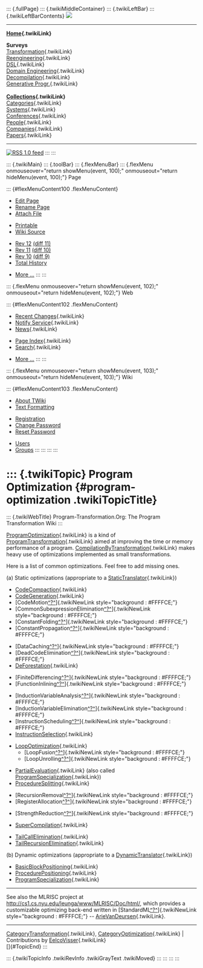 ::: {.fullPage}
::: {.twikiMiddleContainer}
::: {.twikiLeftBar}
::: {.twikiLeftBarContents}
![](../pub/transformation.gif)

------------------------------------------------------------------------

**[Home](WebHome){.twikiLink}**

**Surveys**\
[Transformation](ProgramTransformation){.twikiLink}\
[Reengineering](ReengineeringWiki){.twikiLink}\
[DSL](DomainSpecificLanguages){.twikiLink}\
[Domain Engineering](DomainEngineering){.twikiLink}\
[Decompilation](DeCompilation){.twikiLink}\
[Generative Progr.](GenerativeProgrammingWiki){.twikiLink}\
\
**[Collections](CategoryCollection){.twikiLink}**\
[Categories](CategoryCategory){.twikiLink}\
[Systems](TransformationSystems){.twikiLink}\
[Conferences](TransformationConferences){.twikiLink}\
[People](TransformationPeople){.twikiLink}\
[Companies](TransformationCompanies){.twikiLink}\
[Papers](CategoryPaper){.twikiLink}

------------------------------------------------------------------------

[![](../pub/rss.gif "RSS 1.0 feed")](WebRss@skin=rss)
:::
:::

::: {.twikiMain}
::: {.toolBar}
::: {.flexMenuBar}
::: {.flexMenu onmouseover="return showMenu(event, 100);" onmouseout="return hideMenu(event, 100);"}
Page

::: {#flexMenuContent100 .flexMenuContent}
-   [Edit
    Page](http://www.program-transformation.org/edit/Transform/ProgramOptimization?t=1536825466)
-   [Rename
    Page](http://www.program-transformation.org/rename/Transform/ProgramOptimization)
-   [Attach
    File](http://www.program-transformation.org/attach/Transform/ProgramOptimization)

<!-- -->

-   [Printable](http://www.program-transformation.org/view/Transform/ProgramOptimization?skin=print.pattern)
-   [Wiki
    Source](http://www.program-transformation.org/view/Transform/ProgramOptimization?skin=text&raw=on&contenttype=text/plain)

<!-- -->

-   [Rev
    12](http://www.program-transformation.org/view/Transform/ProgramOptimization?rev=1.12)
    [(diff 11)](http://www.program-transformation.org/rdiff/Transform/ProgramOptimization?rev1=1.12&rev2=1.11)
-   [Rev
    11](http://www.program-transformation.org/view/Transform/ProgramOptimization?rev=1.11)
    [(diff 10)](http://www.program-transformation.org/rdiff/Transform/ProgramOptimization?rev1=1.11&rev2=1.10)
-   [Rev
    10](http://www.program-transformation.org/view/Transform/ProgramOptimization?rev=1.10)
    [(diff 9)](http://www.program-transformation.org/rdiff/Transform/ProgramOptimization?rev1=1.10&rev2=1.9)
-   [Total
    History](http://www.program-transformation.org/rdiff/Transform/ProgramOptimization)

<!-- -->

-   [More
    \...](http://www.program-transformation.org/oops/Transform/ProgramOptimization?template=oopsmore&param1=1.12&param2=1.12)
:::
:::

::: {.flexMenu onmouseover="return showMenu(event, 102);" onmouseout="return hideMenu(event, 102);"}
Web

::: {#flexMenuContent102 .flexMenuContent}
-   [Recent Changes](WebChanges){.twikiLink}
-   [Notify Service](WebNotify){.twikiLink}
-   [News](WebNews){.twikiLink}

<!-- -->

-   [Page Index](WebIndex){.twikiLink}
-   [Search](WebSearch){.twikiLink}

<!-- -->

-   [More
    \...](http://www.program-transformation.org/oops/Transform/ProgramOptimization?template=oopsmore&param1=1.12&param2=1.12)
:::
:::

::: {.flexMenu onmouseover="return showMenu(event, 103);" onmouseout="return hideMenu(event, 103);"}
Wiki

::: {#flexMenuContent103 .flexMenuContent}
-   [About
    TWiki](http://www.program-transformation.org/view/TWiki/WebHome)
-   [Text
    Formatting](http://www.program-transformation.org/view/TWiki/TextFormattingRules)

<!-- -->

-   [Registration](http://www.program-transformation.org/view/TWiki/TWikiRegistration)
-   [Change
    Password](http://www.program-transformation.org/view/TWiki/ChangePassword)
-   [Reset
    Password](http://www.program-transformation.org/view/TWiki/ResetPassword)

<!-- -->

-   [Users](http://www.program-transformation.org/view/Main/TWikiUsers)
-   [Groups](http://www.program-transformation.org/view/Main/TWikiGroups)
:::
:::
:::
:::

::: {.twikiTopic}
Program Optimization {#program-optimization .twikiTopicTitle}
====================

::: {.twikiWebTitle}
Program-Transformation.Org: The Program Transformation Wiki
:::

[ProgramOptimization](ProgramOptimization){.twikiLink} is a kind of
[ProgramTransformation](ProgramTransformation){.twikiLink} aimed at
improving the time or memory performance of a program.
[CompilationByTransformation](CompilationByTransformation){.twikiLink}
makes heavy use of optimizations implemented as small transformations.

Here is a list of common optimizations. Feel free to add missing ones.

\(a) Static optimizations (appropriate to a
[StaticTranslator](StaticTranslator){.twikiLink})

-   [CodeCompaction](CodeCompaction){.twikiLink}
-   [CodeGeneration](CodeGeneration){.twikiLink}
-   [CodeMotion[^?^](http://www.program-transformation.org/edit/Transform/CodeMotion?topicparent=Transform.ProgramOptimization)]{.twikiNewLink
    style="background : #FFFFCE;"}
-   [CommonSubexpressionElimination[^?^](http://www.program-transformation.org/edit/Transform/CommonSubexpressionElimination?topicparent=Transform.ProgramOptimization)]{.twikiNewLink
    style="background : #FFFFCE;"}
-   [ConstantFolding[^?^](http://www.program-transformation.org/edit/Transform/ConstantFolding?topicparent=Transform.ProgramOptimization)]{.twikiNewLink
    style="background : #FFFFCE;"}
-   [ConstantPropagation[^?^](http://www.program-transformation.org/edit/Transform/ConstantPropagation?topicparent=Transform.ProgramOptimization)]{.twikiNewLink
    style="background : #FFFFCE;"}

<!-- -->

-   [DataCaching[^?^](http://www.program-transformation.org/edit/Transform/DataCaching?topicparent=Transform.ProgramOptimization)]{.twikiNewLink
    style="background : #FFFFCE;"}
-   [DeadCodeElimination[^?^](http://www.program-transformation.org/edit/Transform/DeadCodeElimination?topicparent=Transform.ProgramOptimization)]{.twikiNewLink
    style="background : #FFFFCE;"}
-   [DeForestation](DeForestation){.twikiLink}

<!-- -->

-   [FiniteDifferencing[^?^](http://www.program-transformation.org/edit/Transform/FiniteDifferencing?topicparent=Transform.ProgramOptimization)]{.twikiNewLink
    style="background : #FFFFCE;"}
-   [FunctionInlining[^?^](http://www.program-transformation.org/edit/Transform/FunctionInlining?topicparent=Transform.ProgramOptimization)]{.twikiNewLink
    style="background : #FFFFCE;"}

<!-- -->

-   [InductionVariableAnalysis[^?^](http://www.program-transformation.org/edit/Transform/InductionVariableAnalysis?topicparent=Transform.ProgramOptimization)]{.twikiNewLink
    style="background : #FFFFCE;"}
-   [InductionVariableElimination[^?^](http://www.program-transformation.org/edit/Transform/InductionVariableElimination?topicparent=Transform.ProgramOptimization)]{.twikiNewLink
    style="background : #FFFFCE;"}
-   [InstructionScheduling[^?^](http://www.program-transformation.org/edit/Transform/InstructionScheduling?topicparent=Transform.ProgramOptimization)]{.twikiNewLink
    style="background : #FFFFCE;"}
-   [InstructionSelection](InstructionSelection){.twikiLink}

<!-- -->

-   [LoopOptimization](LoopOptimization){.twikiLink}
    -   [LoopFusion[^?^](http://www.program-transformation.org/edit/Transform/LoopFusion?topicparent=Transform.ProgramOptimization)]{.twikiNewLink
        style="background : #FFFFCE;"}
    -   [LoopUnrolling[^?^](http://www.program-transformation.org/edit/Transform/LoopUnrolling?topicparent=Transform.ProgramOptimization)]{.twikiNewLink
        style="background : #FFFFCE;"}

<!-- -->

-   [PartialEvaluation](PartialEvaluation){.twikiLink} (also called
    [ProgramSpecialization](ProgramSpecialization){.twikiLink})
-   [ProcedureSplitting](ProcedureSplitting){.twikiLink}

<!-- -->

-   [RecursionRemoval[^?^](http://www.program-transformation.org/edit/Transform/RecursionRemoval?topicparent=Transform.ProgramOptimization)]{.twikiNewLink
    style="background : #FFFFCE;"}
-   [RegisterAllocation[^?^](http://www.program-transformation.org/edit/Transform/RegisterAllocation?topicparent=Transform.ProgramOptimization)]{.twikiNewLink
    style="background : #FFFFCE;"}

<!-- -->

-   [StrengthReduction[^?^](http://www.program-transformation.org/edit/Transform/StrengthReduction?topicparent=Transform.ProgramOptimization)]{.twikiNewLink
    style="background : #FFFFCE;"}

<!-- -->

-   [SuperCompilation](SuperCompilation){.twikiLink}

<!-- -->

-   [TailCallElimination](TailCallElimination){.twikiLink}
-   [TailRecursionElimination](TailRecursionElimination){.twikiLink}

\(b) Dynamic optimizations (appropriate to a
[DynamicTranslator](DynamicTranslator){.twikiLink})

-   [BasicBlockPositioning](BasicBlockPositioning){.twikiLink}
-   [ProcedurePositioning](ProcedurePositioning){.twikiLink}
-   [ProgramSpecialization](ProgramSpecialization){.twikiLink}

------------------------------------------------------------------------

See also the MLRISC project at
<http://cs1.cs.nyu.edu/leunga/www/MLRISC/Doc/html/>, which provides a
customizable optimizing back-end written in
[StandardML[^?^](http://www.program-transformation.org/edit/Transform/StandardML?topicparent=Transform.ProgramOptimization)]{.twikiNewLink
style="background : #FFFFCE;"} \--
[ArieVanDeursen](ArieVanDeursen){.twikiLink}.

------------------------------------------------------------------------

[CategoryTransformation](CategoryTransformation){.twikiLink},
[CategoryOptimization](CategoryOptimization){.twikiLink} \|
Contributions by [EelcoVisser](../Main/EelcoVisser){.twikiLink}\
[]{#TopicEnd}
:::

::: {.twikiTopicInfo .twikiRevInfo .twikiGrayText .twikiMoved}
:::
:::
:::
:::
